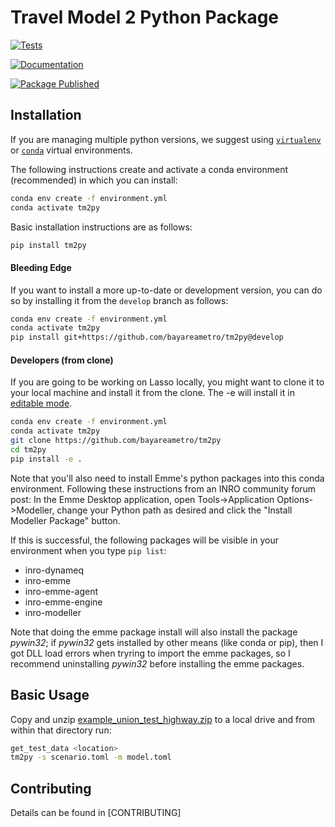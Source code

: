# Travel Model 2 Python Package

[![Tests](https://github.com/BayAreaMetro/tm2py/actions/workflows/test.yml/badge.svg?branch=develop)](https://github.com/BayAreaMetro/tm2py/actions/workflows/test.yml)

[![Documentation](https://github.com/BayAreaMetro/tm2py/actions/workflows/docs.yml/badge.svg?branch=develop)](https://github.com/BayAreaMetro/tm2py/actions/workflows/docs.yml)

[![Package Published](https://github.com/BayAreaMetro/tm2py/actions/workflows/publish.yml/badge.svg?branch=develop)](https://github.com/BayAreaMetro/tm2py/actions/workflows/publish.yml)

## Installation

If you are managing multiple python versions, we suggest using [`virtualenv`](https://virtualenv.pypa.io/en/latest/) or [`conda`](https://conda.io/en/latest/) virtual environments.

The following instructions create and activate a conda environment (recommended) in which you can install:

```bash
conda env create -f environment.yml
conda activate tm2py
```

Basic installation instructions are as follows:

```bash
pip install tm2py
```

#### Bleeding Edge
If you want to install a more up-to-date or development version, you can do so by installing it from the `develop` branch as follows:

```bash
conda env create -f environment.yml
conda activate tm2py
pip install git+https://github.com/bayareametro/tm2py@develop
```

#### Developers (from clone)
If you are going to be working on Lasso locally, you might want to clone it to your local machine and install it from the clone.  The -e will install it in [editable mode](https://pip.pypa.io/en/stable/reference/pip_install/?highlight=editable#editable-installs).


```bash
conda env create -f environment.yml
conda activate tm2py
git clone https://github.com/bayareametro/tm2py
cd tm2py
pip install -e .
```

Note that you'll also need to install Emme's python packages into this conda environment.
Following these instructions from an INRO community forum post: In the Emme Desktop application, open Tools->Application Options->Modeller, change your Python path as desired and click the "Install Modeller Package" button.

If this is successful, the following packages will be visible in your environment when you type `pip list`:
* inro-dynameq
* inro-emme
* inro-emme-agent
* inro-emme-engine
* inro-modeller

Note that doing the emme package install will also install the package *pywin32*; if *pywin32* gets installed by other means (like
conda or pip), then I got DLL load errors when tryring to import the emme packages, so I recommend uninstalling *pywin32* before
installing the emme packages.

## Basic Usage

Copy and unzip [example_union_test_highway.zip](https://mtcdrive.box.com/s/3entr016e9teq2wt46x1os3fjqylfoge) to a local
drive and from within that directory run:

```sh
get_test_data <location>
tm2py -s scenario.toml -m model.toml
```

## Contributing

Details can be found in [CONTRIBUTING]
